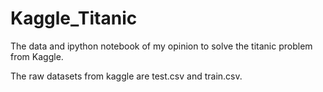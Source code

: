 # Kaggle_Titanic

The data and ipython notebook of my opinion to solve the titanic problem from Kaggle.

The raw datasets from kaggle are test.csv and train.csv.
